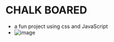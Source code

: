 # CHALK BOARED
- a fun project using css and JavaScript
- ![image](https://media.giphy.com/media/SsBEkRpGHO9kiZyAJy/giphy.gif)

